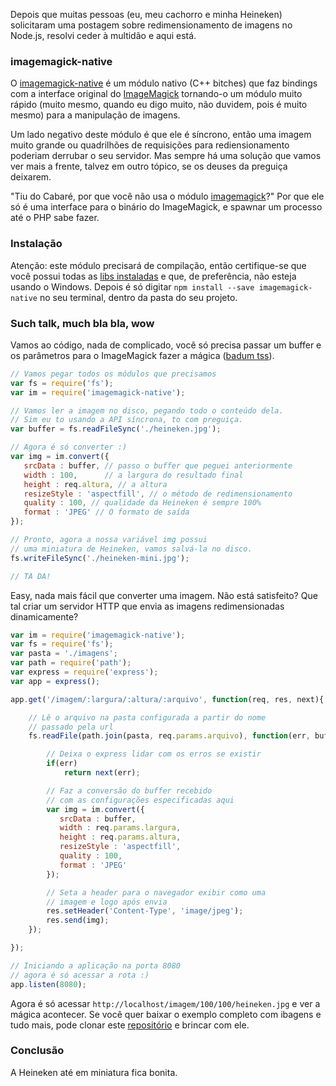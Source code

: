 Depois que muitas pessoas (eu, meu cachorro e minha Heineken) solicitaram uma
postagem sobre redimensionamento de imagens no Node.js, resolvi ceder à multidão
e aqui está.

### imagemagick-native

O [imagemagick-native][1] é um módulo nativo (C++ bitches) que faz bindings
com a interface original do [ImageMagick][2] tornando-o um módulo muito rápido
(muito mesmo, quando eu digo muito, não duvidem, pois é muito mesmo) para
a manipulação de imagens.

Um lado negativo deste módulo é que ele é síncrono, então uma imagem muito grande
ou quadrilhões de requisições para rediensionamento poderiam derrubar o seu
servidor. Mas sempre há uma solução que vamos ver mais a frente, talvez em outro
tópico, se os deuses da preguiça deixarem.

"Tiu do Cabaré, por que você não usa o módulo [imagemagick][3]?" Por que ele
só é uma interface para o binário do ImageMagick, e spawnar um processo até o PHP
sabe fazer.

### Instalação

Atenção: este módulo precisará de compilação, então certifique-se que você
possui todas as [libs instaladas][5] e que, de preferência, não esteja usando o
Windows. Depois é só digitar `npm install --save imagemagick-native` no seu
terminal, dentro da pasta do seu projeto.

### Such talk, much bla bla, wow

Vamos ao código, nada de complicado, você só precisa passar um buffer e os
parâmetros para o ImageMagick fazer a mágica ([badum tss][4]).

```javascript
// Vamos pegar todos os módulos que precisamos
var fs = require('fs');
var im = require('imagemagick-native');

// Vamos ler a imagem no disco, pegando todo o conteúdo dela.
// Sim eu to usando a API síncrona, to com preguiça.
var buffer = fs.readFileSync('./heineken.jpg');

// Agora é só converter :)
var img = im.convert({
   srcData : buffer, // passo o buffer que peguei anteriormente
   width : 100,      // a largura do resultado final
   height : req.altura, // a altura
   resizeStyle : 'aspectfill', // o método de redimensionamento
   quality : 100, // qualidade da Heineken é sempre 100%
   format : 'JPEG' // O formato de saída
});

// Pronto, agora a nossa variável img possui
// uma miniatura de Heineken, vamos salvá-la no disco.
fs.writeFileSync('./heineken-mini.jpg');

// TA DA!
```

Easy, nada mais fácil que converter uma imagem. Não está satisfeito? Que tal
criar um servidor HTTP que envia as imagens redimensionadas dinamicamente?

```javascript
var im = require('imagemagick-native');
var fs = require('fs');
var pasta = './imagens';
var path = require('path');
var express = require('express');
var app = express();

app.get('/imagem/:largura/:altura/:arquivo', function(req, res, next){

    // Lê o arquivo na pasta configurada a partir do nome
    // passado pela url
    fs.readFile(path.join(pasta, req.params.arquivo), function(err, buffer){

        // Deixa o express lidar com os erros se existir
        if(err)
            return next(err);

        // Faz a conversão do buffer recebido
        // com as configurações especificadas aqui
        var img = im.convert({
           srcData : buffer,
           width : req.params.largura,
           height : req.params.altura,
           resizeStyle : 'aspectfill',
           quality : 100,
           format : 'JPEG'
        });

        // Seta a header para o navegador exibir como uma
        // imagem e logo após envia
        res.setHeader('Content-Type', 'image/jpeg');
        res.send(img);
    });

});

// Iniciando a aplicação na porta 8080
// agora é só acessar a rota :)
app.listen(8080);
```

Agora é só acessar `http://localhost/imagem/100/100/heineken.jpg` e ver a
mágica acontecer. Se você quer baixar o exemplo completo com ibagens e tudo mais,
pode clonar este [repositório][6] e brincar com ele.

### Conclusão

A Heineken até em miniatura fica bonita.

[1]: https://github.com/mash/node-imagemagick-native
[2]: http://www.imagemagick.org/script/magick++.php
[3]: https://www.npmjs.org/package/imagemagick
[4]: http://www.youtube.com/watch?v=6zXDo4dL7SU
[5]: https://github.com/mash/node-imagemagick-native#installation
[6]: https://github.com/cranic/redimensionador

